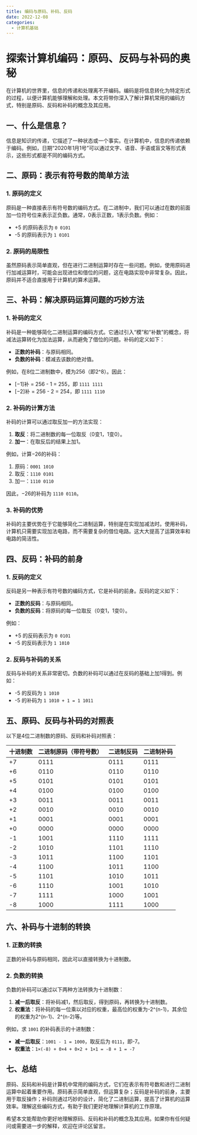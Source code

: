 ```yaml
---
title: 编码与原码、补码、反码
date: 2022-12-08
categories:
  - 计算机基础
---
```

# 探索计算机编码：原码、反码与补码的奥秘

在计算机的世界里，信息的传递和处理离不开编码。编码是将信息转化为特定形式的过程，以便计算机能够理解和处理。本文将带你深入了解计算机常用的编码方式，特别是原码、反码和补码的概念及其应用。

## 一、什么是信息？

信息是知识的传递，它描述了一种状态或一个事实。在计算机中，信息的传递依赖于编码。例如，日期“2020年1月1号”可以通过文字、语音、手语或盲文等形式表示，这些形式都是不同的编码方式。

## 二、原码：表示有符号数的简单方法

### 1. 原码的定义

原码是一种直接表示有符号数的编码方式。在二进制中，我们可以通过在数的前面加一位符号位来表示正负数。通常，0表示正数，1表示负数。例如：

- +5 的原码表示为 `0 0101`
- -5 的原码表示为 `1 0101`

### 2. 原码的局限性

虽然原码表示简单直观，但在进行二进制运算时存在一些问题。例如，使用原码进行加减运算时，可能会出现进位和借位的问题，这在电路实现中非常复杂。因此，原码并不适合直接用于计算机的算术运算。

## 三、补码：解决原码运算问题的巧妙方法

### 1. 补码的定义

补码是一种能够简化二进制运算的编码方式。它通过引入“模”和“补数”的概念，将减法运算转化为加法运算，从而避免了借位的问题。补码的定义如下：

- **正数的补码**：与原码相同。
- **负数的补码**：模减去该数的绝对值。

例如，在8位二进制数中，模为256（即2^8）。因此：

- [−1]补 = 256 - 1 = 255，即 `1111 1111`
- [−2]补 = 256 - 2 = 254，即 `1111 1110`

### 2. 补码的计算方法

补码的计算可以通过取反加一的方法实现：

1. **取反**：将二进制数的每一位取反（0变1，1变0）。
2. **加一**：在取反后的结果上加1。

例如，计算−26的补码：

1. 原码：`0001 1010`
2. 取反：`1110 0101`
3. 加一：`1110 0110`

因此，−26的补码为 `1110 0110`。

### 3. 补码的优势

补码的主要优势在于它能够简化二进制运算，特别是在实现加减法时。使用补码，计算机只需要实现加法电路，而不需要复杂的借位电路。这大大提高了运算效率和电路的简洁性。

## 四、反码：补码的前身

### 1. 反码的定义

反码是另一种表示有符号数的编码方式，它是补码的前身。反码的定义如下：

- **正数的反码**：与原码相同。
- **负数的反码**：将原码的每一位取反（0变1，1变0）。

例如：

- +5 的反码表示为 `0 0101`
- -5 的反码表示为 `1 1010`

### 2. 反码与补码的关系

反码与补码的关系非常密切。负数的补码可以通过在反码的基础上加1得到。例如：

- -5 的反码为 `1 1010`
- -5 的补码为 `1 1010 + 1 = 1 1011`

## 五、原码、反码与补码的对照表

以下是4位二进制数的原码、反码和补码对照表：

| 十进制数 | 二进制原码（带符号数） | 二进制反码 | 二进制补码 |
| -------- | ---------------------- | ---------- | ---------- |
| +7       | 0111                   | 0111       | 0111       |
| +6       | 0110                   | 0110       | 0110       |
| +5       | 0101                   | 0101       | 0101       |
| +4       | 0100                   | 0100       | 0100       |
| +3       | 0011                   | 0011       | 0011       |
| +2       | 0010                   | 0010       | 0010       |
| +1       | 0001                   | 0001       | 0001       |
| +0       | 0000                   | 0000       | 0000       |
| -1       | 1001                   | 1110       | 1111       |
| -2       | 1010                   | 1101       | 1110       |
| -3       | 1011                   | 1100       | 1101       |
| -4       | 1100                   | 1011       | 1100       |
| -5       | 1101                   | 1010       | 1011       |
| -6       | 1110                   | 1001       | 1010       |
| -7       | 1111                   | 1000       | 1001       |
| -8       | 1000                   | 1111       | 1000       |

## 六、补码与十进制的转换

### 1. 正数的转换

正数的补码与原码相同，因此可以直接转换为十进制数。

### 2. 负数的转换

负数的补码可以通过以下两种方法转换为十进制数：

1. **减一后取反**：将补码减1，然后取反，得到原码，再转换为十进制数。
2. **权重法**：将补码的每一位乘以对应的权重，最高位的权重为-2^(n-1)，其余位的权重为2^(n-1)、2^(n-2)等。

例如，求 `1001` 的补码表示的十进制数：

- **减一后取反**：`1001 - 1 = 1000`，取反后为 `0111`，即-7。
- **权重法**：`1×(-8) + 0×4 + 0×2 + 1×1 = -8 + 1 = -7`

## 七、总结

原码、反码和补码是计算机中常用的编码方式，它们在表示有符号数和进行二进制运算中起着重要作用。原码表示简单直观，但运算复杂；反码是补码的前身，主要用于取反操作；补码则通过巧妙的设计，简化了二进制运算，提高了计算机的运算效率。理解这些编码方式，有助于我们更好地理解计算机的工作原理。

希望本文能帮助你更好地理解原码、反码和补码的概念及其应用。如果你有任何疑问或需要进一步的解释，欢迎在评论区留言。
